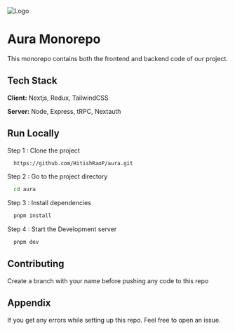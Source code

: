 
![Logo](https://th.bing.com/th/id/OIG4.zxrIqbMOvoDse2WDqaps?w=1550&h=350&c=1&r=10&o=5&dpr=1.4&pid=ImgGn)


# Aura Monorepo

This monorepo contains both the frontend and backend code of our project.


## Tech Stack

**Client:** Nextjs, Redux, TailwindCSS

**Server:** Node, Express, tRPC, Nextauth


## Run Locally

Step 1 : Clone the project

```bash
  https://github.com/HitishRaoP/aura.git
```

Step 2 : Go to the project directory

```bash
  cd aura
```

Step 3 : Install dependencies

```bash
  pnpm install
```

Step 4 : Start the Development server

```bash
  pnpm dev
```


## Contributing

Create a branch with your name before pushing any code to this repo



## Appendix

If you get any errors while setting up this repo.
Feel free to open an issue.

